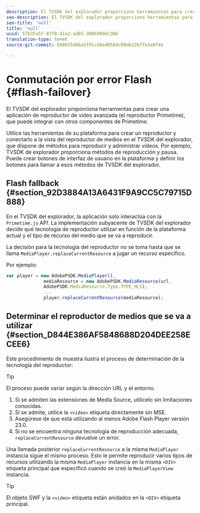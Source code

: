 ```yaml
---
description: El TVSDK del explorador proporciona herramientas para crear una aplicación de reproductor de vídeo avanzada (el reproductor Primetime), que puede integrar con otros componentes de Primetime.
seo-description: El TVSDK del explorador proporciona herramientas para crear una aplicación de reproductor de vídeo avanzada (el reproductor Primetime), que puede integrar con otros componentes de Primetime.
seo-title: 'null'
title: 'null'
uuid: 57b35a5f-87f8-41a2-ad85-300b999dc30b
translation-type: tm+mt
source-git-commit: 040655d8ba5f91c98ed0584c08db226ffe1e0f4e

---
```



# Conmutación por error Flash {#flash-failover}

El TVSDK del explorador proporciona herramientas para crear una aplicación de reproductor de vídeo avanzada (el reproductor Primetime), que puede integrar con otros componentes de Primetime.

Utilice las herramientas de su plataforma para crear un reproductor y conectarlo a la vista del reproductor de medios en el TVSDK del explorador, que dispone de métodos para reproducir y administrar vídeos. Por ejemplo, TVSDK de explorador proporciona métodos de reproducción y pausa. Puede crear botones de interfaz de usuario en la plataforma y definir los botones para llamar a esos métodos de TVSDK del explorador.

## Flash fallback {#section_92D3884A13A6431F9A9CC5C79715D888}

En el TVSDK del explorador, la aplicación solo interactúa con la `Primetime.js` API. La implementación subyacente de TVSDK del explorador decide qué tecnología de reproductor utilizar en función de la plataforma actual y el tipo de recurso del medio que se va a reproducir.

La decisión para la tecnología del reproductor no se toma hasta que se llama `MediaPlayer.replaceCurrentResource` a jugar un recurso específico.

Por ejemplo:

```js
var player = new AdobePSDK.MediaPlayer(), 
              mediaResource = new AdobePSDK.MediaResource(url, 
              AdobePSDK.MediaResource.Type.TYPE_HLS); 
              ... 
              player.replaceCurrentResource(mediaResource);
```

## Determinar el reproductor de medios que se va a utilizar {#section_D844E386AF5848688D204DEE258ECEE6}

Este procedimiento de muestra ilustra el proceso de determinación de la tecnología del reproductor:

>[!TIP]
>
>El proceso puede variar según la dirección URL y el entorno.

1. Si se admiten las extensiones de Media Source, utilícelo sin limitaciones conocidas.
1. Si se admite, utilice la `<video>` etiqueta directamente sin MSE.
1. Asegúrese de que está utilizando al menos Adobe Flash Player versión 23.0.
1. Si no se encuentra ninguna tecnología de reproducción adecuada, `replaceCurrentResource` devuelve un error.

Una llamada posterior `replaceCurrentResource` a la misma `MediaPlayer` instancia sigue el mismo proceso. Esto le permite reproducir varios tipos de recursos utilizando la misma `MediaPlayer` instancia en la misma `<DIV>` etiqueta principal que especificó cuando se creó la `MediaPlayerView` instancia.

>[!TIP]
>
>El objeto SWF y la `<video>` etiqueta están anidados en la `<DIV>` etiqueta principal.

